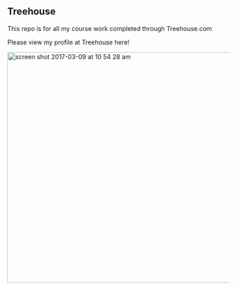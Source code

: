 ## Treehouse

This repo is for all my course work completed through Treehouse.com

Please view my profile at Treehouse here!

<img width="524" alt="screen shot 2017-03-09 at 10 54 28 am" src="https://cloud.githubusercontent.com/assets/17237504/23768164/1276db7a-04d9-11e7-96c5-1d372187466e.png">
